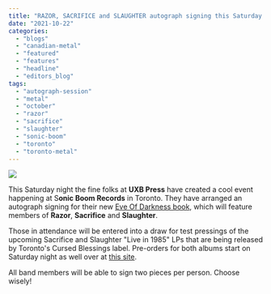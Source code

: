 ```yaml
---
title: "RAZOR, SACRIFICE and SLAUGHTER autograph signing this Saturday in Toronto"
date: "2021-10-22"
categories: 
  - "blogs"
  - "canadian-metal"
  - "featured"
  - "features"
  - "headline"
  - "editors_blog"
tags: 
  - "autograph-session"
  - "metal"
  - "october"
  - "razor"
  - "sacrifice"
  - "slaughter"
  - "sonic-boom"
  - "toronto"
  - "toronto-metal"
---
```


[![](https://www.hellbound.ca/wp-content/uploads/2021/10/245932842_932851547583607_5335332291018613306_n.jpg)](https://www.hellbound.ca/wp-content/uploads/2021/10/245932842_932851547583607_5335332291018613306_n.jpg)

This Saturday night the fine folks at **UXB Press** have created a cool event happening at S**onic Boom Records** in Toronto. They have arranged an autograph signing for their new [Eve Of Darkness book](https://hellbound.ca/2021/09/eve-of-darkness-book/), which will feature members of **Razor**, **Sacrifice** and **Slaughter**.

Those in attendance will be entered into a draw for test pressings of the upcoming Sacrifice and Slaughter "Live in 1985" LPs that are being released by Toronto's Cursed Blessings label. Pre-orders for both albums start on Saturday night as well over at [this site](https://cursed-blessings-records.myshopify.com/).

All band members will be able to sign two pieces per person. Choose wisely!
